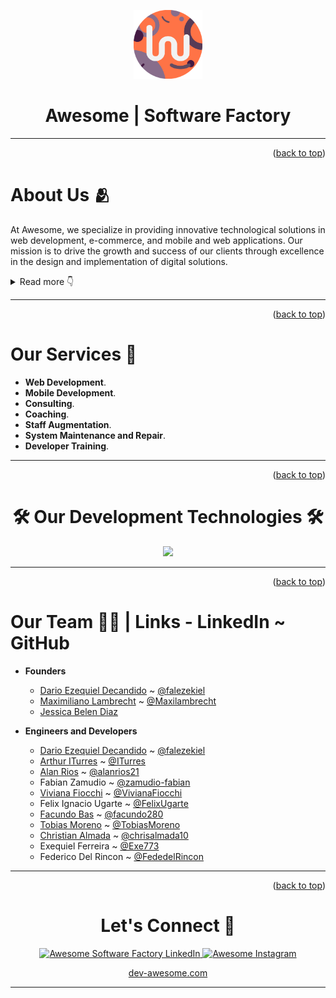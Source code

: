 <a name="readme-top"></a>

<div align="center">
    <img src="../assets/awesome.logo.png" alt="Awesome round logo" width="110"  height="auto" />
    <h1>Awesome | Software Factory</h1>
</div>

---

<p align="right">(<a href="#readme-top">back to top</a>)</p>

# About Us 🫂

At Awesome, we specialize in providing innovative technological solutions in web development, e-commerce, and mobile and web applications. Our mission is to drive the growth and success of our clients through excellence in the design and implementation of digital solutions.

<details>
  <summary>Read more 👇</summary>
  
  Our services include custom web platform and mobile app development, user experience optimization, and complex system integration. We also offer expert consultancy and business coaching for programmers and other roles within the organizational hierarchy, helping to optimize processes and empower internal talent.

  Understanding that each project is unique, we are dedicated to delivering tailored solutions that align with the specific needs and goals of each client. Additionally, we offer the option to expand our clients' teams by assigning one of our talented programmers, ensuring seamless integration and continuous, efficient workflow.

  At Awesome, we are fueled by a passion for technology and a commitment to excellence. Let us be your technology partner and elevate your vision to the next level.

</details>

---

<p align="right">(<a href="#readme-top">back to top</a>)</p>

# Our Services 🚀

- **Web Development**.
- **Mobile Development**.
- **Consulting**.
- **Coaching**.
- **Staff Augmentation**.
- **System Maintenance and Repair**.
- **Developer Training**.

---

<p align="right">(<a href="#readme-top">back to top</a>)</p>

<h1 align="center">🛠️ Our Development Technologies 🛠️</h1>

<p align="center">
    <img src="https://skillicons.dev/icons?i=typescript,javascript,angular,rxjs,react,redux,flutter,css,sass,bootstrap,nest,php,rails,net,wordpress,mysql,mongodb,postgresql,aws,firebase" />
</p>

---

<p align="right">(<a href="#readme-top">back to top</a>)</p>

# Our Team 🧑‍💻 | Links - LinkedIn ~ GitHub

- **Founders**
  - [Dario Ezequiel Decandido](https://www.linkedin.com/in/dario-ezequiel-decandido/) ~ [@falezekiel](https://github.com/falezekiel)
  - [Maximiliano Lambrecht](https://www.linkedin.com/in/maximiliano-lambrecht-428965115/) ~ [@Maxilambrecht](https://github.com/Maxilambrecht)
  - [Jessica Belen Diaz](https://www.linkedin.com/in/jessica--diaz/)

- **Engineers and Developers**
  - [Dario Ezequiel Decandido](https://www.linkedin.com/in/dario-ezequiel-decandido/) ~ [@falezekiel](https://github.com/falezekiel)
  - [Arthur ITurres](https://www.linkedin.com/in/arthuriturres/) ~ [@ITurres](https://github.com/ITurres)
  - [Alan Rios](https://www.linkedin.com/in/alan-rios/) ~ [@alanrios21](https://github.com/alanrios21)
  - Fabian Zamudio ~ [@zamudio-fabian](https://github.com/zamudio-fabian)
  - [Viviana Fiocchi](https://www.linkedin.com/in/viviana-fiocchi-321a43102/) ~ [@VivianaFiocchi](https://github.com/VivianaFiocchi)
  - Felix Ignacio Ugarte ~ [@FelixUgarte](https://github.com/FelixUgarte)
  - [Facundo Bas](https://www.linkedin.com/in/facundo-bas-a356a21b0/) ~ [@facundo280](https://github.com/facundo280)
  - [Tobias Moreno](https://www.linkedin.com/in/tobiasmoreno/) ~ [@TobiasMoreno](https://github.com/TobiasMoreno)
  - [Christian Almada](https://www.linkedin.com/in/christian-almada-b1637a21a/) ~ [@chrisalmada10](https://github.com/chrisalmada10)
  - Exequiel Ferreira ~ [@Exe773](https://github.com/Exe773)
  - Federico Del Rincon ~ [@FededelRincon](https://github.com/FededelRincon)

---

<p align="right">(<a href="#readme-top">back to top</a>)</p>

<h1 align="center">Let's Connect 🤝</h1>

<p align="center">
    <a href="https://www.linkedin.com/company/awesome-ar/posts/?feedView=all">
        <img src="https://img.shields.io/badge/Awesome%20.%20ar-0077B5?style=for-the-badge&logo=linkedin&logoColor=white" alt="Awesome Software Factory LinkedIn" />
    </a>
    <a href="https://www.instagram.com/awesome.arg?igsh=MXF4N2Y5eWlqY3U0ZQ==">
        <img src="https://img.shields.io/badge/awesome%20arg-E4405F?style=for-the-badge&logo=instagram&logoColor=white" alt="Awesome Instagram" />
    </a>
</p>

<p align="center">
    <a href="https://dev-awesome.com/">
        dev-awesome.com
    </a>
</p>

---
